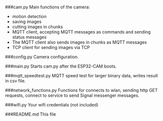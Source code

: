 ###cam.py
Main functions of the camera: 
- motion detection
- saving images
- cutting images in chunks
- MQTT client, accepting MQTT messages as commands and sending status messages
- The MQTT client also sends images in chunks as MQTT messages
- TCP client for sending images via TCP

###config.py
Camera configuration.

###main.py
Starts cam.py after the ESP32-CAM boots.

###mqtt_speedtest.py
MQTT speed test for larger binary data, writes result in csv file.

###network_functions.py
Functions for connects to wlan, sending http GET requests, connect to service to send Signal messenger messages.

###wifi.py
Your wifi credentials (not included)

###README.md
This file
